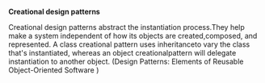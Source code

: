 **Creational design patterns**

Creational design patterns abstract the instantiation process.They help make a
system independent of how its objects are created,composed, and represented. A
class creational pattern uses inheritanceto vary the class that's instantiated,
whereas an object creationalpattern will delegate instantiation to another object. (Design Patterns: Elements of Reusable Object-Oriented Software )